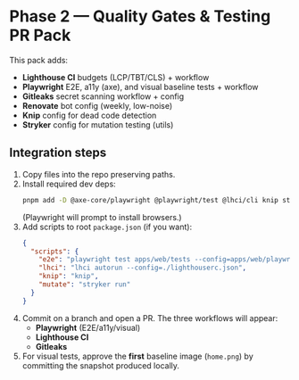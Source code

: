 # Phase 2 — Quality Gates & Testing PR Pack

This pack adds:

- **Lighthouse CI** budgets (LCP/TBT/CLS) + workflow
- **Playwright** E2E, a11y (axe), and visual baseline tests + workflow
- **Gitleaks** secret scanning workflow + config
- **Renovate** bot config (weekly, low-noise)
- **Knip** config for dead code detection
- **Stryker** config for mutation testing (utils)

## Integration steps

1. Copy files into the repo preserving paths.
2. Install required dev deps:
   ```bash
   pnpm add -D @axe-core/playwright @playwright/test @lhci/cli knip stryker @stryker-mutator/core gitleaks
   ```
   (Playwright will prompt to install browsers.)
3. Add scripts to root `package.json` (if you want):
   ```json
   {
     "scripts": {
       "e2e": "playwright test apps/web/tests --config=apps/web/playwright.config.ts",
       "lhci": "lhci autorun --config=./lighthouserc.json",
       "knip": "knip",
       "mutate": "stryker run"
     }
   }
   ```
4. Commit on a branch and open a PR. The three workflows will appear:
   - **Playwright** (E2E/a11y/visual)
   - **Lighthouse CI**
   - **Gitleaks**
5. For visual tests, approve the **first** baseline image (`home.png`) by committing the snapshot produced locally.

